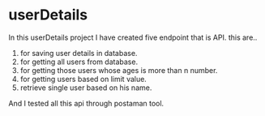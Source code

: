# userDetails
In this userDetails project I have created five endpoint that is API.
this are..
1) for saving user details in database.
2) for getting all users from database.
3) for getting those users whose ages is more than n number.
4) for getting users based on limit value.
5) retrieve single user based on his name.

And I tested all this api through postaman tool.
